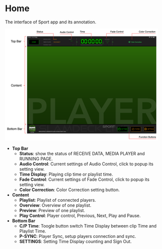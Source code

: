 # Home

The interface of Sport app and its annotation.

![Home Page](home_interface.png)

* **Top Bar**
    - **Status**: show the status of RECEIVE DATA, MEDIA PLAYER and RUNNING PAGE.
    - **Audio Control**: Current settings of Audio Control, click to popup its setting view.
    - **Time Display**: Playing clip time or playlist time.
    - **Fade Control**: Current settings of Fade Control, click to popup its setting view.
    - **Color Correction**: Color Correction setting button.
* **Content**
    - **Playlist**: Playlist of connected players.
    - **Overview**: Overview of one playlist. 
    - **Preview**: Preview of one playlist.
    - **Play Control**: Player control, Previous, Next, Play and Pause.
* **Bottom Bar**
    - **C/P Time**: Toogle button switch Time Display between clip Time and Playlist Time.
    - **P-SYNC**: Player Sync, setup players connection and sync.
    - **SETTINGS**: Setting Time Display counting and Sign Out. 
